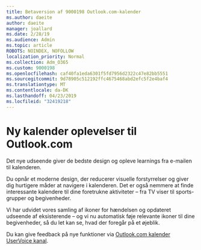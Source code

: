 ```yaml
---
title: Betaversion af 9000198 Outlook.com-kalender
ms.author: daeite
author: daeite
manager: joallard
ms.date: 2/28/19
ms.audience: Admin
ms.topic: article
ROBOTS: NOINDEX, NOFOLLOW
localization_priority: Normal
ms.collection: Adm_O365
ms.custom: 9000198
ms.openlocfilehash: caf40fa1eda6301f5fd7956d2322c47e82bb5551
ms.sourcegitcommit: 9d78905c512192ffc4675468abd2efc5f2e4baf4
ms.translationtype: MT
ms.contentlocale: da-DK
ms.lasthandoff: 04/23/2019
ms.locfileid: "32419218"
---
```

# <a name="new-calendar-experiences-coming-to-outlookcom"></a>Ny kalender oplevelser til Outlook.com

Det nye udseende giver de bedste design og opleve learnings fra e-mailen til kalenderen.

Du opnår et moderne design, der reducerer visuelle forstyrrelser og giver dig hurtigere måder at navigere i kalenderen. Det er også nemmere at finde interessante kalendere til dine foretrukne aktiviteter – fra TV viser til sports-grupper og begivenheder.

Vi har udvidet vores samling af ikoner for hændelsen og opdateret udseende af eksisterende – og vi nu automatisk føje relevante ikoner til dine begivenheder, så du let kan se, hvad der foregår på et øjeblik.

Du kan give feedback på nye funktioner via [Outlook.com kalender UserVoice kanal](https://outlook.uservoice.com/forums/601444-new-experiences-in-outlook-com?category_id=209197).